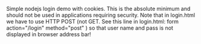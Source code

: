 Simple nodejs login demo with cookies. This is the absolute minimum and should not be used in applications requiring security. Note that in login.html we have to use HTTP POST (not GET. See this line in login.html: form action="/login" method="post" ) so that user name and pass is not displayed in browser address bar!
